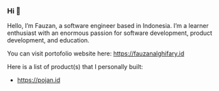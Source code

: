### Hi 👋

Hello, I’m Fauzan, a software engineer based in Indonesia. I’m a learner enthusiast with an enormous passion for software development, product development, and education.

You can visit portofolio website here: https://fauzanalghifary.id

Here is a list of product(s) that I personally built:

- https://pojan.id